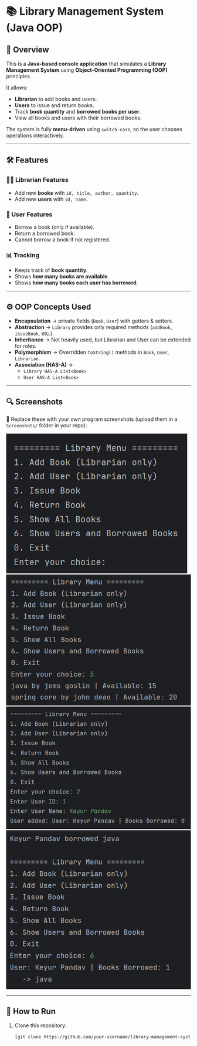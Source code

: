 # 📚 Library Management System (Java OOP)

## 🚀 Overview
This is a **Java-based console application** that simulates a **Library Management System** using **Object-Oriented Programming (OOP)** principles.

It allows:
- **Librarian** to add books and users.
- **Users** to issue and return books.
- Track **book quantity** and **borrowed books per user**.
- View all books and users with their borrowed books.

The system is fully **menu-driven** using `switch-case`, so the user chooses operations interactively.

---

## 🛠️ Features

### 👨‍🏫 Librarian Features
- Add new **books** with `id, title, author, quantity`.
- Add new **users** with `id, name`.

### 👤 User Features
- Borrow a book (only if available).
- Return a borrowed book.
- Cannot borrow a book if not registered.

### 📊 Tracking
- Keeps track of **book quantity**.
- Shows **how many books are available**.
- Shows **how many books each user has borrowed**.

---

## ⚙️ OOP Concepts Used
- **Encapsulation** → private fields (`Book`, `User`) with getters & setters.
- **Abstraction** → `Library` provides only required methods (`addBook`, `issueBook`, etc.).
- **Inheritance** → Not heavily used, but Librarian and User can be extended for roles.
- **Polymorphism** → Overridden `toString()` methods in `Book`, `User`, `Librarian`.
- **Association (HAS-A)** →  
  - `Library HAS-A List<Book>`  
  - `User HAS-A List<Book>`  

---

## 🔍 Screenshots

📸 Replace these with your own program screenshots (upload them in a `Screenshots/` folder in your repo):

![Screenshot 1](Screenshots/1.png)  
![Screenshot 2](Screenshots/2.png)  
![Screenshot 3](Screenshots/3.png)  
![Screenshot 4](Screenshots/4.png)  

---

## 📌 How to Run

1. Clone this repository:
   ```bash
   [git clone https://github.com/your-username/library-management-system.git](https://github.com/keyurpandav08/Library-record-mgmt-cli/tree/main)

